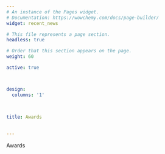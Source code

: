 ```yaml
---
# An instance of the Pages widget.
# Documentation: https://wowchemy.com/docs/page-builder/
widget: recent_news

# This file represents a page section.
headless: true

# Order that this section appears on the page.
weight: 60

active: true



design:
  columns: '1'
  
  

title: Awards
 

---
```


Awards

